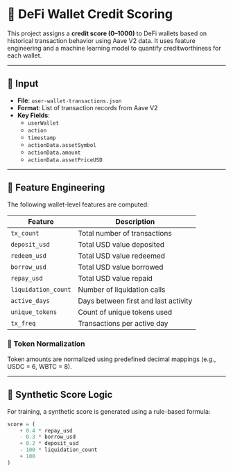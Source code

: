 # 🏦 DeFi Wallet Credit Scoring

This project assigns a **credit score (0–1000)** to DeFi wallets based on historical transaction behavior using Aave V2 data. It uses feature engineering and a machine learning model to quantify creditworthiness for each wallet.

---

## 📂 Input

- **File**: `user-wallet-transactions.json`
- **Format**: List of transaction records from Aave V2
- **Key Fields**:
  - `userWallet`
  - `action`
  - `timestamp`
  - `actionData.assetSymbol`
  - `actionData.amount`
  - `actionData.assetPriceUSD`

---

## 🧠 Feature Engineering

The following wallet-level features are computed:

| Feature             | Description                               |
|---------------------|-------------------------------------------|
| `tx_count`          | Total number of transactions              |
| `deposit_usd`       | Total USD value deposited                 |
| `redeem_usd`        | Total USD value redeemed                  |
| `borrow_usd`        | Total USD value borrowed                  |
| `repay_usd`         | Total USD value repaid                    |
| `liquidation_count` | Number of liquidation calls               |
| `active_days`       | Days between first and last activity      |
| `unique_tokens`     | Count of unique tokens used               |
| `tx_freq`           | Transactions per active day               |

### 🔁 Token Normalization

Token amounts are normalized using predefined decimal mappings (e.g., USDC = 6, WBTC = 8).

---

## 🎯 Synthetic Score Logic

For training, a synthetic score is generated using a rule-based formula:

```python
score = (
    + 0.4 * repay_usd
    - 0.3 * borrow_usd
    + 0.2 * deposit_usd
    - 100 * liquidation_count
    + 100
)

